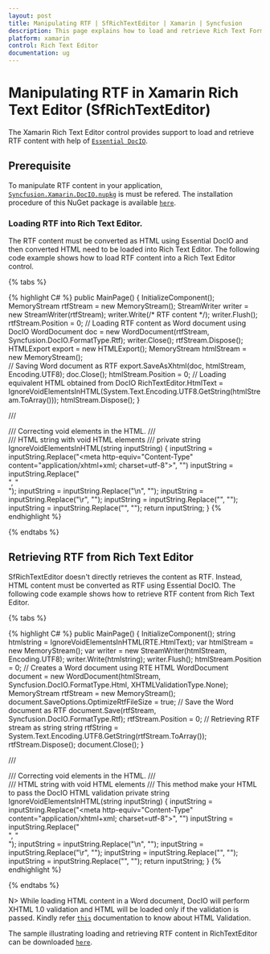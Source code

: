 ```yaml
---
layout: post
title: Manipulating RTF | SfRichTextEditor | Xamarin | Syncfusion
description: This page explains how to load and retrieve Rich Text Format content in the Syncfusion Rich Text Editor for Xamarin.Forms platform.
platform: xamarin
control: Rich Text Editor
documentation: ug
---
```


# Manipulating RTF in Xamarin Rich Text Editor (SfRichTextEditor)

The Xamarin Rich Text Editor control provides support to load and retrieve RTF content with help of [`Essential DocIO`](https://help.syncfusion.com/file-formats/docio/overview).

## Prerequisite

To manipulate RTF content in your application, [`Syncfusion.Xamarin.DocIO.nupkg`](https://www.nuget.org/packages/Syncfusion.Xamarin.DocIO/) is must be refered. The installation procedure of this NuGet package is available [`here`](https://help.syncfusion.com/file-formats/docio/nuget-packages-required#installing-syncfusion-docio-through-nuget-packages).

### Loading RTF into Rich Text Editor.

The RTF content must be converted as HTML using Essential DocIO and then converted HTML need to be loaded into Rich Text Editor. The following code example shows how to load RTF content into a Rich Text Editor control.

{% tabs %} 

{% highlight C# %} 
public MainPage()
{
    InitializeComponent();
	MemoryStream rtfStream = new MemoryStream();
    StreamWriter writer = new StreamWriter(rtfStream);
    writer.Write(/* RTF content */);
    writer.Flush();           
    rtfStream.Position = 0;
	// Loading RTF content as Word document using DocIO
    WordDocument doc = new WordDocument(rtfStream, Syncfusion.DocIO.FormatType.Rtf);
    writer.Close();
    rtfStream.Dispose();
    HTMLExport export = new HTMLExport();
    MemoryStream htmlStream = new MemoryStream();      
	// Saving Word document as RTF
    export.SaveAsXhtml(doc, htmlStream, Encoding.UTF8);
    doc.Close();
    htmlStream.Position = 0;
	// Loading equivalent HTML obtained from DocIO
    RichTextEditor.HtmlText = IgnoreVoidElementsInHTML(System.Text.Encoding.UTF8.GetString(htmlStream.ToArray()));
	htmlStream.Dispose();
}

/// <summary>
/// Correcting void elements in the HTML. 
/// </summary>
/// <param name="inputString">HTML string with void HTML elements</param>
/// <returns></returns>
private string IgnoreVoidElementsInHTML(string inputString)
{
    inputString = inputString.Replace("<meta http-equiv=\"Content-Type\" content=\"application/xhtml+xml; charset=utf-8\">", "")
    inputString = inputString.Replace("<br>", "<br/>");
    inputString = inputString.Replace("\n", "");
    inputString = inputString.Replace("\r", "");
    inputString = inputString.Replace("<title></title>", "");
    inputString = inputString.Replace("﻿<?xml version=\"1.0\" encoding=\"utf-8\"?><!DOCTYPE html PUBLIC" +
        " \"-//W3C//DTD XHTML 1.1//EN\" \"http://www.w3.org/TR/xhtml11/DTD/xhtml11.dtd\">", "");
    return inputString;
}
{% endhighlight %}

{% endtabs %}

## Retrieving RTF from Rich Text Editor

SfRichTextEditor doesn't directly retrieves the content as RTF. Instead, HTML content must be converted as RTF using Essential DocIO. The following code example shows how to retrieve RTF content from Rich Text Editor.

{% tabs %} 

{% highlight C# %} 
public MainPage()
{
    InitializeComponent();
	string htmlstring = IgnoreVoidElementsInHTML(RTE.HtmlText);
    var htmlStream = new MemoryStream();
    var writer = new StreamWriter(htmlStream, Encoding.UTF8);
    writer.Write(htmlstring);
    writer.Flush();
    htmlStream.Position = 0;
	// Creates a Word document using RTE HTML
    WordDocument document = new WordDocument(htmlStream, Syncfusion.DocIO.FormatType.Html, XHTMLValidationType.None);
    MemoryStream rtfStream = new MemoryStream();
    document.SaveOptions.OptimizeRtfFileSize = true;
	// Save the Word document as RTF
    document.Save(rtfStream, Syncfusion.DocIO.FormatType.Rtf);
    rtfStream.Position = 0;
	// Retrieving RTF stream as string
    string rtfString = System.Text.Encoding.UTF8.GetString(rtfStream.ToArray());
    rtfStream.Dispose();
    document.Close();
}

/// <summary>
/// Correcting void elements in the HTML. 
/// </summary>
/// <param name="inputString">HTML string with void HTML elements</param>
/// <returns>This method make your HTML to pass the DocIO HTML validation</returns>
private string IgnoreVoidElementsInHTML(string inputString)
{
    inputString = inputString.Replace("<meta http-equiv=\"Content-Type\" content=\"application/xhtml+xml; charset=utf-8\">", "")
    inputString = inputString.Replace("<br>", "<br/>");
    inputString = inputString.Replace("\n", "");
    inputString = inputString.Replace("\r", "");
    inputString = inputString.Replace("<title></title>", "");
    inputString = inputString.Replace("﻿<?xml version=\"1.0\" encoding=\"utf-8\"?><!DOCTYPE html PUBLIC" +
        " \"-//W3C//DTD XHTML 1.1//EN\" \"http://www.w3.org/TR/xhtml11/DTD/xhtml11.dtd\">", "");
    return inputString;
}
{% endhighlight %}

{% endtabs %}

N> While loading HTML content in a Word document, DocIO will perform XHTML 1.0 validation and HTML will be loaded only if the validation is passed. Kindly refer [`this`](https://help.syncfusion.com/file-formats/docio/html) documentation to know about HTML Validation.

The sample illustrating loading and retrieving RTF content in RichTextEditor can be downloaded [`here`](https://www.syncfusion.com/downloads/support/directtrac/general/ze/RTFManipulation-20682191.zip).